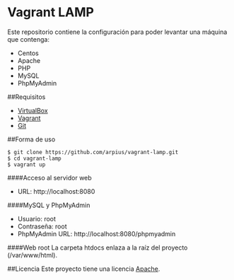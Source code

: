 Vagrant LAMP
============
Este repositorio contiene la configuración para poder levantar una máquina que contenga:

- Centos
- Apache
- PHP
- MySQL
- PhpMyAdmin

##Requisitos

- [VirtualBox](https://www.virtualbox.org/wiki/Downloads)
- [Vagrant](https://www.vagrantup.com/)
- [Git](https://git-scm.com/)

##Forma de uso

	$ git clone https://github.com/arpius/vagrant-lamp.git
	$ cd vagrant-lamp
	$ vagrant up

####Acceso al servidor web
- URL: http://localhost:8080

####MySQL y PhpMyAdmin
- Usuario: root
- Contraseña: root
- PhpMyAdmin URL: http://localhost:8080/phpmyadmin

####Web root
La carpeta htdocs enlaza a la raíz del proyecto (/var/www/html).

##Licencia
Este proyecto tiene una licencia <a href="https://github.com/arpius/vagrant-lamp/blob/master/LICENSE">Apache</a>.
